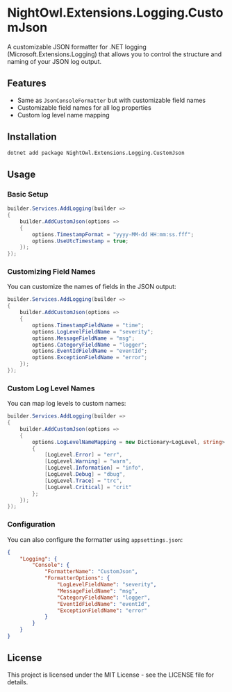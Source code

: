 # NightOwl.Extensions.Logging.CustomJson

A customizable JSON formatter for .NET logging (Microsoft.Extensions.Logging) that allows you to control the structure and naming of your JSON log output.

## Features

- Same as `JsonConsoleFormatter` but with customizable field names
- Customizable field names for all log properties
- Custom log level name mapping

## Installation
``` bash
dotnet add package NightOwl.Extensions.Logging.CustomJson
```

## Usage

### Basic Setup
``` csharp
builder.Services.AddLogging(builder =>
{
    builder.AddCustomJson(options =>
    {
        options.TimestampFormat = "yyyy-MM-dd HH:mm:ss.fff";
        options.UseUtcTimestamp = true;
    });
});
``` 

### Customizing Field Names

You can customize the names of fields in the JSON output:
``` csharp
builder.Services.AddLogging(builder =>
{
    builder.AddCustomJson(options =>
    {
        options.TimestampFieldName = "time";
        options.LogLevelFieldName = "severity";
        options.MessageFieldName = "msg";
        options.CategoryFieldName = "logger";
        options.EventIdFieldName = "eventId";
        options.ExceptionFieldName = "error";
    });
});
```

### Custom Log Level Names

You can map log levels to custom names:
``` csharp
builder.Services.AddLogging(builder =>
{
    builder.AddCustomJson(options =>
    {
        options.LogLevelNameMapping = new Dictionary<LogLevel, string>
        {
            [LogLevel.Error] = "err",
            [LogLevel.Warning] = "warn",
            [LogLevel.Information] = "info",
            [LogLevel.Debug] = "dbug",
            [LogLevel.Trace] = "trc",
            [LogLevel.Critical] = "crit"
        };
    });
});
```

### Configuration

You can also configure the formatter using `appsettings.json`:

``` json
{
    "Logging": {
        "Console": {
            "FormatterName": "CustomJson",
            "FormatterOptions": {
                "LogLevelFieldName": "severity",
                "MessageFieldName": "msg",
                "CategoryFieldName": "logger",
                "EventIdFieldName": "eventId",
                "ExceptionFieldName": "error"
            }
        }
    }
}
```

## License

This project is licensed under the MIT License - see the LICENSE file for details.